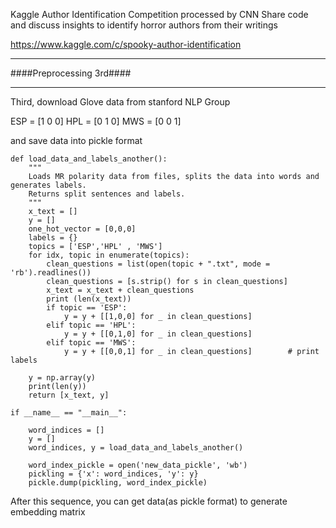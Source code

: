 Kaggle Author Identification Competition processed by CNN
Share code and discuss insights to identify horror authors from their writings

https://www.kaggle.com/c/spooky-author-identification




<hr/>
####Preprocessing 3rd####
<hr/>

Third, download Glove data from stanford NLP Group

ESP = [1 0 0]
HPL = [0 1 0]
MWS = [0 0 1]

and save data into pickle format

```
def load_data_and_labels_another():
    """
    Loads MR polarity data from files, splits the data into words and generates labels.
    Returns split sentences and labels.
    """
    x_text = []
    y = []
    one_hot_vector = [0,0,0]
    labels = {}
    topics = ['ESP','HPL' , 'MWS']
    for idx, topic in enumerate(topics):
        clean_questions = list(open(topic + ".txt", mode = 'rb').readlines())
        clean_questions = [s.strip() for s in clean_questions]
        x_text = x_text + clean_questions
        print (len(x_text))
        if topic == 'ESP':
            y = y + [[1,0,0] for _ in clean_questions]
        elif topic == 'HPL':
            y = y + [[0,1,0] for _ in clean_questions]
        elif topic == 'MWS':
            y = y + [[0,0,1] for _ in clean_questions]        # print labels

    y = np.array(y)
    print(len(y))
    return [x_text, y]

if __name__ == "__main__":

    word_indices = []
    y = []
    word_indices, y = load_data_and_labels_another()

    word_index_pickle = open('new_data_pickle', 'wb')
    pickling = {'x': word_indices, 'y': y}
    pickle.dump(pickling, word_index_pickle)

```

After this sequence, you can get data(as pickle format) to generate embedding matrix




